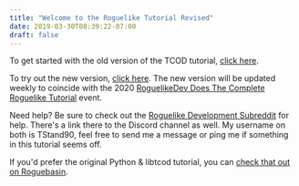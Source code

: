 ```yaml
---
title: "Welcome to the Roguelike Tutorial Revised"
date: 2019-03-30T08:39:22-07:00
draft: false
---
```


To get started with the old version of the TCOD tutorial, [click here](tutorials/tcod/2019/).

To try out the new version, [click here](tutorials/tcod/v2/). The new version will be updated weekly to coincide with the 2020 [RoguelikeDev Does The Complete Roguelike Tutorial](https://www.reddit.com/r/roguelikedev/comments/grccvt/roguelikedev_does_the_complete_roguelike_tutorial/) event.

Need help? Be sure to check out the
[Roguelike Development Subreddit](https://www.reddit.com/r/roguelikedev)
for help. There's a link there to the Discord channel as well. My username on both is
TStand90, feel free to send me a message or ping me if something in this tutorial seems
off.

If you'd prefer the original Python & libtcod tutorial, you can
[check that out on Roguebasin](http://www.roguebasin.com/index.php?title=Complete_Roguelike_Tutorial,_using_python%2Blibtcod).
